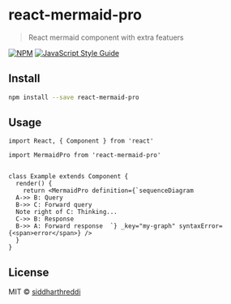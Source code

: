 # react-mermaid-pro

> React mermaid component with extra featuers 

[![NPM](https://img.shields.io/npm/v/react-mermaid-pro.svg)](https://www.npmjs.com/package/react-mermaid-pro) [![JavaScript Style Guide](https://img.shields.io/badge/code_style-standard-brightgreen.svg)](https://standardjs.com)

## Install

```bash
npm install --save react-mermaid-pro
```

## Usage

```tsx
import React, { Component } from 'react'

import MermaidPro from 'react-mermaid-pro'


class Example extends Component {
  render() {
    return <MermaidPro definition={`sequenceDiagram
  A->> B: Query
  B->> C: Forward query
  Note right of C: Thinking...
  C->> B: Response
  B->> A: Forward response  `} _key="my-graph" syntaxError={<span>error</span>} />
  }
}
```

## License

MIT © [siddharthreddi](https://github.com/siddharthreddi)
